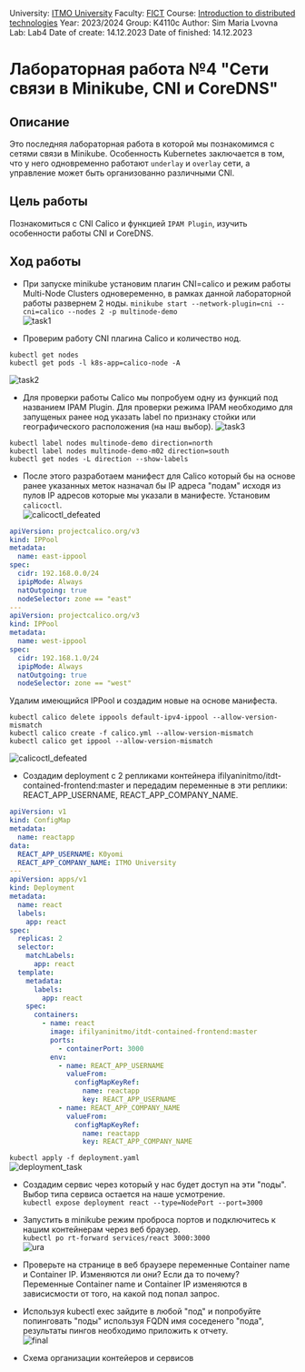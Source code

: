 University: [ITMO University](https://itmo.ru/ru/)
Faculty: [FICT](https://fict.itmo.ru)
Course: [Introduction to distributed technologies](https://github.com/itmo-ict-faculty/introduction-to-distributed-technologies)
Year: 2023/2024
Group: K4110c
Author: Sim Maria Lvovna
Lab: Lab4
Date of create: 14.12.2023
Date of finished: 14.12.2023

# Лабораторная работа №4 "Сети связи в Minikube, CNI и CoreDNS"
## Описание
Это последняя лабораторная работа в которой мы познакомимся с сетями связи в Minikube. Особенность Kubernetes заключается в том, что у него одновременно работают `underlay` и `overlay` сети, а управление может быть организованно различными CNI.
## Цель работы
Познакомиться с CNI Calico и функцией `IPAM Plugin`, изучить особенности работы CNI и CoreDNS.

## Ход работы
+ При запуске minikube установим плагин CNI=calico и режим работы Multi-Node Clusters одновеременно, в рамках данной лабораторной работы развернем 2 ноды.
`minikube start --network-plugin=cni --cni=calico --nodes 2 -p multinode-demo` <br>
![task1](img/1task.png) <br>

+ Проверим работу CNI плагина Calico и количество нод.
```console
kubectl get nodes
kubectl get pods -l k8s-app=calico-node -A
```
![task2](img/task2.png) <br>

+ Для проверки работы Calico мы попробуем одну из функций под названием IPAM Plugin. Для проверки режима IPAM необходимо для запущеных ранее нод указать label по признаку стойки или географического расположения (на наш выбор).
![task3](img/task3.png) <br>
```console
kubectl label nodes multinode-demo direction=north  
kubectl label nodes multinode-demo-m02 direction=south
kubectl get nodes -L direction --show-labels
```

+ После этого разработаем манифест для Calico который бы на основе ранее указанных меток назначал бы IP адреса "подам" исходя из пулов IP адресов которые мы указали в манифесте.
Установим `calicoctl`. <br>
![calicoctl_defeated](img/calicoctl_defeated.jpg) <br>

```yaml
apiVersion: projectcalico.org/v3
kind: IPPool
metadata:
  name: east-ippool
spec:
  cidr: 192.168.0.0/24
  ipipMode: Always
  natOutgoing: true
  nodeSelector: zone == "east"
---
apiVersion: projectcalico.org/v3
kind: IPPool
metadata:
  name: west-ippool
spec:
  cidr: 192.168.1.0/24
  ipipMode: Always
  natOutgoing: true
  nodeSelector: zone == "west"
```
Удалим имеющийся IPPool и создадим новые на основе манифеста.<br>

```console
kubectl calico delete ippools default-ipv4-ippool --allow-version-mismatch
kubectl calico create -f calico.yml --allow-version-mismatch
kubectl calico get ippool --allow-version-mismatch
```
![calicoctl_defeated](img/calicoctl_defeated.jpg) <br>

+  Создадим deployment с 2 репликами контейнера ifilyaninitmo/itdt-contained-frontend:master и передадим переменные в эти реплики: REACT_APP_USERNAME, REACT_APP_COMPANY_NAME. 
```yaml
apiVersion: v1
kind: ConfigMap
metadata:
  name: reactapp
data:
  REACT_APP_USERNAME: K0yomi
  REACT_APP_COMPANY_NAME: ITMO University
---
apiVersion: apps/v1
kind: Deployment
metadata:
  name: react
  labels:
    app: react
spec:
  replicas: 2
  selector:
    matchLabels:
      app: react
  template:
    metadata:
      labels:
        app: react
    spec:
      containers:
        - name: react
          image: ifilyaninitmo/itdt-contained-frontend:master
          ports:
            - containerPort: 3000
          env:
            - name: REACT_APP_USERNAME
              valueFrom:
                configMapKeyRef:
                  name: reactapp
                  key: REACT_APP_USERNAME
            - name: REACT_APP_COMPANY_NAME
              valueFrom:
                configMapKeyRef:
                  name: reactapp
                  key: REACT_APP_COMPANY_NAME
```
`kubectl apply -f deployment.yaml` <br>
![deployment_task](img/deploy_task.png) <br>


+ Создадим сервис через который у нас будет доступ на эти "поды". Выбор типа сервиса остается на наше усмотрение. <br>
`kubectl expose deployment react --type=NodePort --port=3000` <br>


+ Запустить в minikube режим проброса портов и подключитесь к нашим контейнерам через веб браузер. <br>
`kubectl po	rt-forward services/react 3000:3000` <br>
![ura](img/ura.png) <br>

+ Проверьте на странице в веб браузере переменные Container name и Container IP. Изменяются ли они? Если да то почему? <br>
Переменные Container name и Container IP изменяются в зависисмости от того, на какой под попал запрос. <br>
+ Используя kubectl exec зайдите в любой "под" и попробуйте попинговать "поды" используя FQDN имя соседенего "пода", результаты пингов необходимо приложить к отчету. <br>
![final](img/final.png) <br>


+ Схема организации контейеров и сервисов <br>